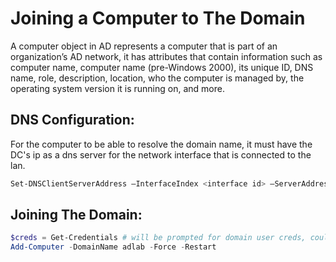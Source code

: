 # Joining a Computer to The Domain

A computer object in AD represents a computer that is part of an organization’s AD network, it has attributes that contain information such as computer name, computer name (pre-Windows 2000), its unique ID, DNS name, role, description, location, who the computer is managed by, the operating system version it is running on, and more.

## DNS Configuration:

For the computer to be able to resolve the domain name, it must have the DC's ip as a dns server for the network interface that is connected to the lan.

```powershell
Set-DNSClientServerAddress –InterfaceIndex <interface id> –ServerAddresses <dc ip>
```

## Joining The Domain:

```powershell
$creds = Get-Credentials # will be prompted for domain user creds, could use domain admin
Add-Computer -DomainName adlab -Force -Restart 
```